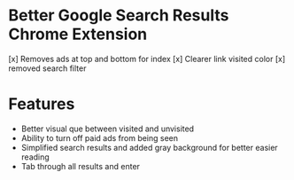 # Better Google Search Results Chrome Extension

[x] Removes ads at top and bottom for index
[x] Clearer link visited color
[x] removed search filter

# Features

- Better visual que between visited and unvisited
- Ability to turn off paid ads from being seen
- Simplified search results and added gray background for better easier reading
- Tab through all results and enter 

